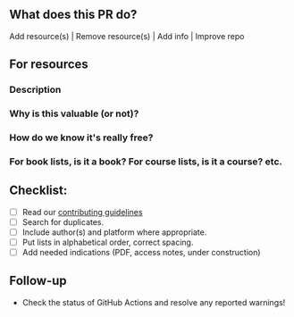 ## What does this PR do?
Add resource(s) | Remove resource(s) | Add info | Improve repo

## For resources
### Description

### Why is this valuable (or not)?

### How do we know it's really free?

### For book lists, is it a book? For course lists, is it a course? etc.

## Checklist:
- [ ] Read our [contributing guidelines](https://github.com/EbookFoundation/free-programming-books/blob/main/CONTRIBUTING.md)
- [ ] Search for duplicates.
- [ ] Include author(s) and platform where appropriate.
- [ ] Put lists in alphabetical order, correct spacing.
- [ ] Add needed indications (PDF, access notes, under construction)

## Follow-up

- Check the status of GitHub Actions and resolve any reported warnings!
